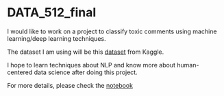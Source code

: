 # DATA_512_final

I would like to work on a project to classify toxic comments using machine learning/deep learning techniques.

The dataset I am using will be this [dataset](https://www.kaggle.com/c/jigsaw-unintended-bias-in-toxicity-classification/data) from Kaggle.

I hope to learn techniques about NLP and know more about human-centered data science after doing this project.

For more details, please check the [notebook](final_project_preliminary_proposal.ipynb)

